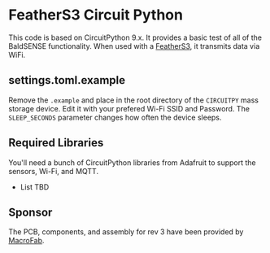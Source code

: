 # FeatherS3 Circuit Python

This code is based on CircuitPython 9.x. It provides a basic test of all of the BaldSENSE functionality. When used with a [FeatherS3](https://unexpectedmaker.com/shop.html#!/FeatherS3/p/577111310/category=0), it transmits data via WiFi. 

## settings.toml.example
Remove the `.example` and place in the root directory of the `CIRCUITPY` mass storage device. Edit it with your prefered Wi-Fi SSID and Password. The `SLEEP_SECONDS` parameter changes how often the device sleeps.

## Required Libraries
You'll need a bunch of CircuitPython libraries from Adafruit to support the sensors, Wi-Fi, and MQTT. 

- List TBD

## Sponsor
The PCB, components, and assembly for rev 3 have been provided by [MacroFab](https://macrofab.com).